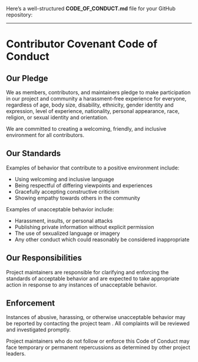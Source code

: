 Here’s a well-structured **CODE_OF_CONDUCT.md** file for your GitHub repository:  

---

# Contributor Covenant Code of Conduct  

## Our Pledge  
We as members, contributors, and maintainers pledge to make participation in our project and community a harassment-free experience for everyone, regardless of age, body size, disability, ethnicity, gender identity and expression, level of experience, nationality, personal appearance, race, religion, or sexual identity and orientation.  

We are committed to creating a welcoming, friendly, and inclusive environment for all contributors.  

## Our Standards  
Examples of behavior that contribute to a positive environment include:  
- Using welcoming and inclusive language  
- Being respectful of differing viewpoints and experiences  
- Gracefully accepting constructive criticism  
- Showing empathy towards others in the community  

Examples of unacceptable behavior include:  
- Harassment, insults, or personal attacks  
- Publishing private information without explicit permission  
- The use of sexualized language or imagery  
- Any other conduct which could reasonably be considered inappropriate  

## Our Responsibilities  
Project maintainers are responsible for clarifying and enforcing the standards of acceptable behavior and are expected to take appropriate action in response to any instances of unacceptable behavior.  

## Enforcement  
Instances of abusive, harassing, or otherwise unacceptable behavior may be reported by contacting the project team . All complaints will be reviewed and investigated promptly.  

Project maintainers who do not follow or enforce this Code of Conduct may face temporary or permanent repercussions as determined by other project leaders.  
